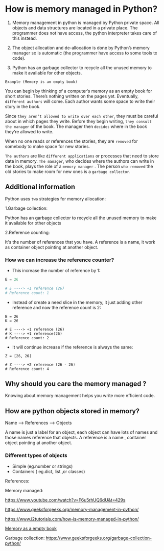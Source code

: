 # How is memory managed in Python?

1. Memory management in python is managed by Python private space. All objects and data structures are located in a private place. The programmer does not have access, the python interpreter takes care of this instead.

2. The object allocation and de-allocation is done by Python’s memory manager so is automatic (the programmer have access to some tools to code).

3. Python has an garbage collector to recycle all the unused memory to make it available for other objects.

`Example (Memory is an empty book)`

You can begin by thinking of a computer’s memory as an empty book for short stories. There’s nothing written on the pages yet. Eventually, `different authors` will come. Each author wants some space to write their story in the book.

Since `they aren’t allowed to write over each other`, they must be careful about in which pages they write. Before they begin writing, `they consult the manager` of the book. The manager then `decides` where in the book they’re allowed to write.

When no one reads or references the stories, they are `removed` for somebody to make space for new stories.

`The authors` are like `different applications` or processes that need to store data in memory. `The manager`, who decides where the authors can write in the book, plays the role of a `memory manager` . The person `who removed` the old stories to make room for new ones is a `garbage collector`.

## Additional information

Python uses `two` strategies for memory allocation:

1.Garbage collection:

Python has an garbage collector to recycle all the unused memory to make it available for other objects

2.Reference counting:

It's the number of references that you have. A  reference is a name, it work as container object pointing at another object.

### How we can increase the reference counter?

* This increase the number of reference by 1:

```python
E = 26

# E ----> +1 reference (26)
# Reference count: 1
```

* Instead of create a need slice in the memory, it just adding other reference and now the reference count is 2:

```python+
E = 26
K = 26

# E ----> +1 reference (26)
# K ----> +1 reference(26)
# Reference count: 2
```

* It will continue increase if the reference is always the same:

```python+
Z = [26, 26]

# Z ----> +2 reference (26 - 26)
# Reference count: 4
```

## Why should you care the memory managed ?

Knowing about memory management helps you write more efficient code.

## How are python objects stored in memory?

Name --> References --> Objects

A name is just a label for an object, each object can have lots of names and those names reference that objects. A  reference is a name , container object pointing at another object.

### Different types of objects

* Simple (eg.number or strings)
* Containers ( eg.dict, list ,or classes)


References:

Memory managed:

https://www.youtube.com/watch?v=F6u5rhUQ6dU&t=429s

https://www.geeksforgeeks.org/memory-management-in-python/

https://www.i2tutorials.com/how-is-memory-managed-in-python/

[Memory as a empty book](https://realpython.com/python-memory-management/)

Garbage collection:
https://www.geeksforgeeks.org/garbage-collection-python/
